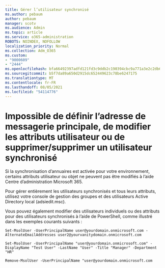 ```yaml
---
title: Gérer l’utilisateur synchronisé
ms.author: pebaum
author: pebaum
manager: scotv
ms.audience: Admin
ms.topic: article
ms.service: o365-administration
ROBOTS: NOINDEX, NOFOLLOW
localization_priority: Normal
ms.collection: Adm_O365
ms.custom:
- "9000609"
- "2444"
ms.openlocfilehash: bfa66492397adfd121fd3c9ddb2c190394cbc9a771a3e2c2db656ad438e404f8
ms.sourcegitcommit: b5f7da89a650d2915dc652449623c78be6247175
ms.translationtype: MT
ms.contentlocale: fr-FR
ms.lasthandoff: 08/05/2021
ms.locfileid: "54114776"
---
```

# <a name="unable-to-set-primary-email-address-change-user-attributes-or-removedelete-a-synchronized-user"></a>Impossible de définir l’adresse de messagerie principale, de modifier les attributs utilisateur ou de supprimer/supprimer un utilisateur synchronisé

Si la synchronisation d’annuaires est activée pour votre environnement, certains attributs utilisateur ou objet ne peuvent pas être modifiés à l’aide Centre d’administration Microsoft 365.

Pour gérer entièrement les utilisateurs synchronisés et tous leurs attributs, utilisez votre console de gestion des groupes et des utilisateurs Active Directory local (adsiedit.msc).  

Vous pouvez également modifier des utilisateurs individuels ou des attributs pour des utilisateurs synchronisés à l’aide de PowerShell, comme illustré dans les exemples courants suivants :

`Set-MsolUser -UserPrincipalName user@yourdomain.onmicrosoft.com -AlternateEmailAddresses user2@yourvanitydomain.onmicrosoft.com`

`Set-MsolUser -UserPrincipalName "user@yourdomain.onmicrosoft.com" -DisplayName "Test User" -LastName "User" -Title "Manager" -Department "HR"`

`Remove-MsolUser -UserPrincipalName "user@yourdomain.onmicrosoft.com`
